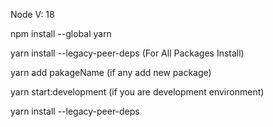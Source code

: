 Node V: 18

npm install --global yarn

yarn install --legacy-peer-deps (For All Packages Install)

yarn add pakageName (if any add new package)

yarn start:development (if you are development environment)


<!-- If you let suppose in new era and verions is old in this project so run -->
yarn install --legacy-peer-deps